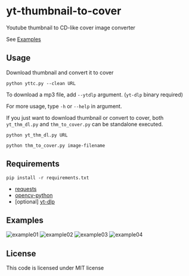 # yt-thumbnail-to-cover

Youtube thumbnail to CD-like cover image converter

See [Examples](#examples)


## Usage

Download thumbnail and convert it to cover
```shell
python yttc.py --clean URL
```

To download a mp3 file, add `--ytdlp` argument. (`yt-dlp` binary required) 

For more usage, type `-h` or  `--help` in argument.

If you just want to download thumbnail or convert to cover, both `yt_thm_dl.py` and `thm_to_cover.py` can be standalone executed.

```shell
python yt_thm_dl.py URL
```
```shell
python thm_to_cover.py image-filename
```


## Requirements

```shell
pip install -r requirements.txt
```
* [requests](https://github.com/psf/requests)
* [opencv-python](https://github.com/opencv/opencv-python)
* [optional] [yt-dlp](https://github.com/yt-dlp/yt-dlp)


## Examples

![example01](https://github.com/chu3an/yt-thumbnail-to-cover/blob/main/images/example01.jpg?raw=true)
![example02](https://github.com/chu3an/yt-thumbnail-to-cover/blob/main/images/example02.jpg?raw=true)
![example03](https://github.com/chu3an/yt-thumbnail-to-cover/blob/main/images/example03.jpg?raw=true)
![example04](https://github.com/chu3an/yt-thumbnail-to-cover/blob/main/images/example04.jpg?raw=true)


## License
This code is licensed under MIT license
